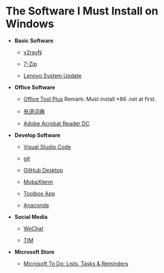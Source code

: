 # The Software I Must Install on Windows

+ **Basic Software**

    + [v2rayN](https://github.com/2dust/v2rayN)

    + [7-Zip](https://www.7-zip.org/)

    + [Lenovo System Update](https://support.lenovo.com/us/en/downloads/ds012808-lenovo-system-update-for-windows-10-7-32-bit-64-bit-desktop-notebook-workstation)

+ **Office Software**

    + [Office Tool Plus](https://otp.landian.vip/zh-cn/download.html) Remark: Must install ×86 .net at first.

    + [有道词典](https://cidian.youdao.com/multi.html)
    
    + [Adobe Acrobat Reader DC](https://get.adobe.com/cn/reader/)

+ **Develop Software**

    + [Visual Studio Code](https://code.visualstudio.com/Download)
    
    + [git](https://git-scm.com/downloads)

    + [GitHub Desktop](https://desktop.github.com/)

    + [MobaXterm](https://mobaxterm.mobatek.net/download-home-edition.html)

    + [Toolbox App](https://www.jetbrains.com/toolbox-app/)

    + [Anaconda](https://www.anaconda.com/products/individual#Downloads)

+ **Social Media**

    + [WeChat](https://pc.weixin.qq.com/)

    + [TIM](https://tim.qq.com/download.html)

+ **Microsoft Store**

    + [Microsoft To Do: Lists, Tasks & Reminders](https://www.microsoft.com/store/productId/9NBLGGH5R558)
